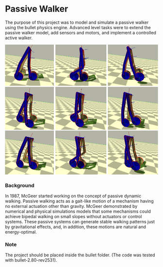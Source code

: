 # Passive Walker

The purpose of this project was to model and simulate a passive walker using the bullet
physics engine. Advanced level tasks were to extend the passive walker model, add sensors and
motors, and implement a controlled active walker.

![screenshot](doc/sim.png)

### Background

In 1987, McGeer started working on the concept of passive dynamic walking. Passive walking acts as a gait-like motion of a mechanism having no external actuation other than gravity. McGeer demonstrated by numerical and physical simulations models that some mechanisms could achieve bipedal walking on small slopes without actuators or control systems. These passive systems can generate stable walking patterns just by gravitational effects, and, in addition, these motions are natural and energy-optimal.

### Note

The project should be placed inside the bullet folder.
(The code was tested with bullet-2.80-rev2531).
